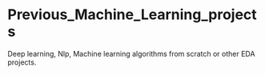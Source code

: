 # Previous_Machine_Learning_projects
Deep learning, Nlp, Machine learning algorithms from scratch or other EDA projects.
